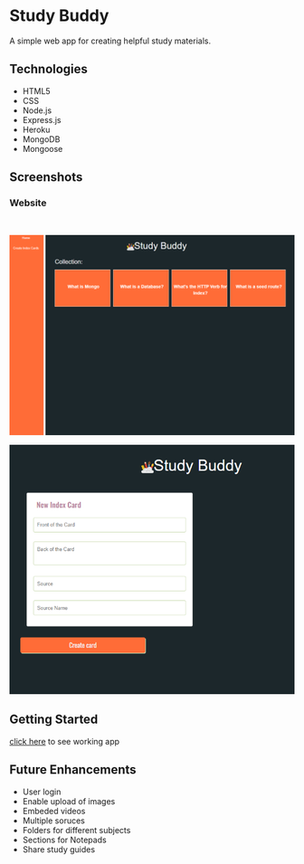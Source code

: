 # Study Buddy 

A simple web app for creating helpful study materials. 
## Technologies

- HTML5
- CSS
- Node.js
- Express.js
- Heroku
- MongoDB
- Mongoose


## Screenshots

### Website
<br>

![screenshot](public/imgs/Studybuddy.PNG)


![screenshot](public/imgs/createabuddy.PNG)


## Getting Started

[click here](https://gs-studybuddy.herokuapp.com) to see working app

## Future Enhancements

- User login
- Enable upload of images 
- Embeded videos
- Multiple soruces 
- Folders for different subjects
- Sections for Notepads
- Share study guides 

